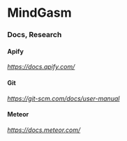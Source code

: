 # MindGasm


### Docs, Research
#### Apify
_https://docs.apify.com/_
  
#### Git
_https://git-scm.com/docs/user-manual_
#### Meteor
_https://docs.meteor.com/_

####
